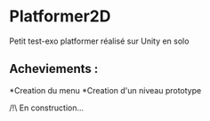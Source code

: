 # Platformer2D
Petit test-exo platformer réalisé sur Unity en solo

## Acheviements :
*Creation du menu
*Creation d'un niveau prototype

/!\ En construction...
